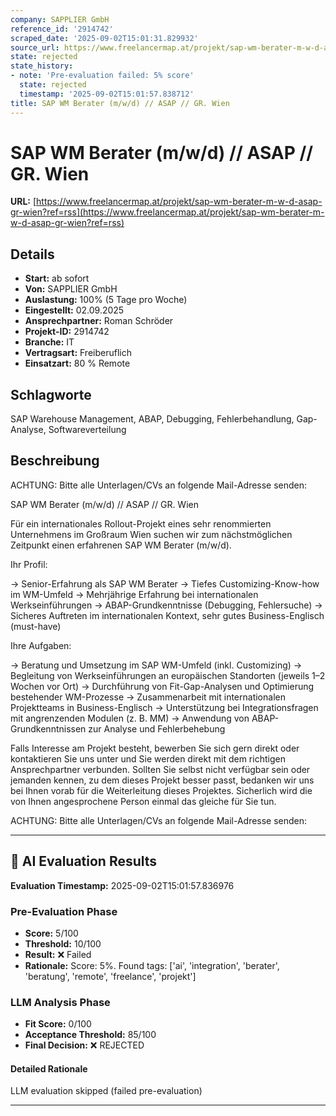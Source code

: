 ```yaml
---
company: SAPPLIER GmbH
reference_id: '2914742'
scraped_date: '2025-09-02T15:01:31.829932'
source_url: https://www.freelancermap.at/projekt/sap-wm-berater-m-w-d-asap-gr-wien?ref=rss
state: rejected
state_history:
- note: 'Pre-evaluation failed: 5% score'
  state: rejected
  timestamp: '2025-09-02T15:01:57.838712'
title: SAP WM Berater (m/w/d) // ASAP // GR. Wien
---
```



# SAP WM Berater (m/w/d) // ASAP // GR. Wien
**URL:** [https://www.freelancermap.at/projekt/sap-wm-berater-m-w-d-asap-gr-wien?ref=rss](https://www.freelancermap.at/projekt/sap-wm-berater-m-w-d-asap-gr-wien?ref=rss)
## Details
- **Start:** ab sofort
- **Von:** SAPPLIER GmbH
- **Auslastung:** 100% (5 Tage pro Woche)
- **Eingestellt:** 02.09.2025
- **Ansprechpartner:** Roman Schröder
- **Projekt-ID:** 2914742
- **Branche:** IT
- **Vertragsart:** Freiberuflich
- **Einsatzart:** 80
                                                % Remote

## Schlagworte
SAP Warehouse Management, ABAP, Debugging, Fehlerbehandlung, Gap-Analyse, Softwareverteilung

## Beschreibung
ACHTUNG: Bitte alle Unterlagen/CVs an folgende Mail-Adresse senden:

SAP WM Berater (m/w/d) // ASAP // GR. Wien

Für ein internationales Rollout-Projekt eines sehr renommierten Unternehmens im Großraum Wien suchen wir zum nächstmöglichen Zeitpunkt einen erfahrenen SAP WM Berater (m/w/d).

Ihr Profil:

-> Senior-Erfahrung als SAP WM Berater
-> Tiefes Customizing-Know-how im WM-Umfeld
-> Mehrjährige Erfahrung bei internationalen Werkseinführungen
-> ABAP-Grundkenntnisse (Debugging, Fehlersuche)
-> Sicheres Auftreten im internationalen Kontext, sehr gutes Business-Englisch (must-have)

Ihre Aufgaben:

-> Beratung und Umsetzung im SAP WM-Umfeld (inkl. Customizing)
-> Begleitung von Werkseinführungen an europäischen Standorten (jeweils 1–2 Wochen vor Ort)
-> Durchführung von Fit-Gap-Analysen und Optimierung bestehender WM-Prozesse
-> Zusammenarbeit mit internationalen Projektteams in Business-Englisch
-> Unterstützung bei Integrationsfragen mit angrenzenden Modulen (z. B. MM)
-> Anwendung von ABAP-Grundkenntnissen zur Analyse und Fehlerbehebung

Falls Interesse am Projekt besteht, bewerben Sie sich gern direkt oder kontaktieren Sie uns unter und Sie werden direkt mit dem richtigen Ansprechpartner verbunden. Sollten Sie selbst nicht verfügbar sein oder jemanden kennen, zu dem dieses Projekt besser passt, bedanken wir uns bei Ihnen vorab für die Weiterleitung dieses Projektes. Sicherlich wird die von Ihnen angesprochene Person einmal das gleiche für Sie tun.

ACHTUNG: Bitte alle Unterlagen/CVs an folgende Mail-Adresse senden:

---

## 🤖 AI Evaluation Results

**Evaluation Timestamp:** 2025-09-02T15:01:57.836976

### Pre-Evaluation Phase
- **Score:** 5/100
- **Threshold:** 10/100
- **Result:** ❌ Failed
- **Rationale:** Score: 5%. Found tags: ['ai', 'integration', 'berater', 'beratung', 'remote', 'freelance', 'projekt']

### LLM Analysis Phase
- **Fit Score:** 0/100
- **Acceptance Threshold:** 85/100
- **Final Decision:** ❌ REJECTED

#### Detailed Rationale
LLM evaluation skipped (failed pre-evaluation)

---
